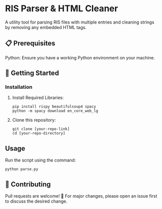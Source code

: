 # RIS Parser & HTML Cleaner
A utility tool for parsing RIS files with multiple entries and cleaning strings by removing any embedded HTML tags.

## 📋 Prerequisites
Python: Ensure you have a working Python environment on your machine.

## 🚀 Getting Started
### Installation
1. Install Required Libraries:
   ```
   pip install rispy beautifulsoup4 spacy
   python -m spacy download en_core_web_lg
   ```
2. Clone this repository:
   ```
   git clone [your-repo-link]
   cd [your-repo-directory]
   ```
## Usage
Run the script using the command:
```
python parse.py
```

## 🤝 Contributing
Pull requests are welcome! 🙌
For major changes, please open an issue first to discuss the desired change.
